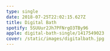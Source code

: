 ```yaml
---
type: single
date: 2018-07-25T22:02:15.627Z
title: Digital Bath
spotify: 5SUUur2Jh7PFNrgO3TBy96
apple: digital-bath-single/1417549023
cover: /static/images/digitalbath.jpg
---
```


